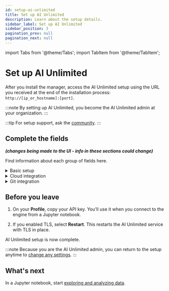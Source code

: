 ```yaml
---
id: setup-ai-unlimited
title: Set up AI Unlimited
description: Learn about the setup details.
sidebar_label: Set up AI Unlimited
sidebar_position: 3
pagination_prev: null
pagination_next: null
---
```


import Tabs from '@theme/Tabs';
import TabItem from '@theme/TabItem';

# Set up AI Unlimited

After you install the manager, access the AI Unlimited setup using the URL you received at the end of the installation process: `http://[ip_or_hostname]:[port]`. 

:::note
By setting up AI Unlimited, you become the AI Unlimited admin at your organization.
:::

:::tip
For setup support, ask the [community](https://support.teradata.com/community?id=community_forum&sys_id=b0aba91597c329d0e6d2bd8c1253affa).
:::


## Complete the fields

***(changes being made to the UI - info in these sections could change)***

Find information about each group of fields here.

<details>

<summary>Basic setup</summary>

<br />
**AI Unlimited base URL**&mdash;The URL you used to access the setup. You received it when you installed the manager.

**Note:** We've used the term "manager" to refer to the AI Unlimited component you installed. Now that it's installed, its user interface and underlying functionality are simply "AI Unlimited."  

**Git provider**&mdash;GitHub or GitLab.

**AI Unlimited log level**&mdash;The level of detail to see in AI Unlimited logs.

**Engine IP network type**

Select **Private** if you deploy the engine in the same Virtual Private Cloud as AI Unlimited.

**Public** or **Private** refers to how AI Unlimited should communicate with the engine. The engine might have a public IP address, a private IP address, or both. Indicate the type of IP address to which AI Unlimited should connect.

**Use TLS**

We recommend that you use [Transport Layer Security (TLS)](/docs/glossary.md#glo-tls) to secure connections to AI Unlimited and safeguard your data in transit.

- If you are using an [application load balancer (ALB)](/docs/glossary.md#glo-alb), with certification termination enabled, select **False**.

- If you are using a [network load balancer (NLB)](/docs/glossary.md#glo-nlb) or no load balancer, select **True.**

	- **AI Unlimited TLS certificate** and **AI Unlimited TLS certificate key**&mdash;If you have a certificate issued by a trusted Certificate Authority (CA), you can provide it and its key. You'll be responsible for managing the certificate lifecycle, including renewal and validation. If you have specific requirements or need more control over your certificates, bringing your own is a good option.

	- Or select **Generate Certs** to use a Teradata system-generated certificate. It automatically renews before it expires.

<br />
Select **Update**.

</details>


<details>

<summary>Cloud integration</summary>
<br />
Some of these fields are for default values. Later, when you deploy the engine from a Jupyter notebook, you can specify values, different from the defaults, for that deployment.

<Tabs>
<TabItem value="aws1" label="AWS">
<br />
**Default region**&mdash;The AWS region in which to deploy the engine. We recommend choosing the region closest to your primary work location.

**Default subnet ID**&mdash;The [AWS subnet](https://docs.aws.amazon.com/vpc/latest/userguide/configure-subnets.html) in which to deploy the engine. The AWS console shows the subnets in the region.

**Default IAM role**

- The [IAM role](https://docs.aws.amazon.com/IAM/latest/UserGuide/id_roles_create.html) for the AWS resources that deploy the engine. Leave blank to let AI Unlimited create the role&mdash;if your security allows this. Otherwise, create an IAM role using this policy: [ai-unlimited-workspaces.json](https://github.com/Teradata/ai-unlimited/blob/develop/deployments/aws/policies/ai-unlimited-workspaces.json).
- If AI Unlimited creates the role, it creates it for the AWS [cluster](/docs/glossary.md#glo-cluster) that deploys the engine&mdash;each time you deploy the engine. If your organization creates the role, it must accommodate any cluster that might deploy the engine.
		
**Resource tags**&mdash;You can [tag](https://docs.aws.amazon.com/tag-editor/latest/userguide/tagging.html) the AWS resources that deploy the engine to make them easier to manage.

**Inbound security**

Use these fields to allow source traffic to reach the engine:
- **Default [CIDRs](/docs/glossary.md#glo-cidr)**
- **Default [security group](https://docs.aws.amazon.com/vpc/latest/userguide/working-with-security-groups.html) names**&mdash;If you deploy the engine in the same Virtual Private Cloud as AI Unlimited, include the AI Unlimited security group in this field to ensure that AI Unlimited can communicate with the engine.
- **Default [prefix list](https://docs.aws.amazon.com/vpc/latest/userguide/managed-prefix-lists.html) names**

**Role prefix**&mdash;If AI Unlimited creates the role, this prefix is added to the role name.

**[Permissions boundary](https://docs.aws.amazon.com/IAM/latest/UserGuide/access_policies_boundaries.html) ARN**&mdash;If your IAM entities require a boundary, you can provide one here.   

<br />
Select **Update**.

</TabItem>

<TabItem value="azure" label="Azure"> 

<br />

***(new fields to be added)***

**Default region**&mdash;The Azure region in which to deploy the engine. We recommend choosing the region closest to your primary work location.

**Inbound security**

Use these fields to allow source traffic to reach the engine:

- **Default [CIDRs](/docs/glossary.md#glo-cidr)**
 
- **Default [application security group](https://learn.microsoft.com/en-us/azure/virtual-network/application-security-groups) names**&mdash;If you deploy the engine in the same Virtual Private Cloud as AI Unlimited, include the AI Unlimited application security group in this field to ensure that AI Unlimited can communicate with the engine.

**Resource tags**&mdash;You can [tag](https://learn.microsoft.com/en-us/azure/azure-resource-manager/management/tag-resources) the Azure resources that deploy the engine to make them easier to manage.

<br />
Select **Update**.

</TabItem>
</Tabs>

</details>


<details>

<summary>Git integration</summary>

<Tabs>

<TabItem value="github" label="GitHub">

<br />

***(might add GitHub application URL & GitHub callback URL pending discussion)***

**GitHub base URL**&mdash;The URL for your GitHub account.

**GitHub client ID** and **GitHub client secret**&mdash;The credentials received from GitHub when your [OAuth app was created](/docs/install-ai-unlimited/git-requirements.md).

**GitHub username**&mdash;Your GitHub username.

**Organization access**

Two organizations in your GitHub account can help with access control and repository management:

- Members of the **Authorizing organization** are able to sign in and authenticate themselves in AI Unlimited. If you don't specify an organization, any GitHub account user can sign in and authenticate.

- Project repositories are created in the **Repository organization**. If you don't specify an organization, projects will be in your personal GitHub space.

<br/>
Select **Login**. Then, if prompted, sign in.

</TabItem>

<TabItem value="gitlab" label="GitLab">

<br />
**GitLab base URL**&mdash;The URL for your GitLab account.

**GitLab client ID** and **GitLab client secret**&mdash;The credentials received from GitLab when your [OAuth app was created](/docs/resources/git-requirements.md).

**Group access**

Two groups in your GitLab account can help with access control and repository management:

- Members of the **Authorizing group** are able to sign in and authenticate themselves in AI Unlimited. If you don't specify a group, any GitLab account user can sign in and authenticate.

- All project repositories are created in the **Repository group**. If you don't specify a group, projects will be in your personal GitLab space.

<br/>
Select **Authenticate**. Then, if prompted, sign in.

</TabItem>
</Tabs>

</details>


## Before you leave

1. On your **Profile**, copy your API key.
    You'll use it when you connect to the engine from a Jupyter notebook.

2. If you enabled TLS, select **Restart**. This restarts the AI Unlimited service with TLS in place.

AI Unlimited setup is now complete.

:::note
Because you are the AI Unlimited admin, you can return to the setup anytime to [change any settings](/docs/manage-ai-unlimited/change-settings.md).
:::


## What's next

In a Jupyter notebook, start [exploring and analyzing data](/docs/explore-and-analyze-data/).
